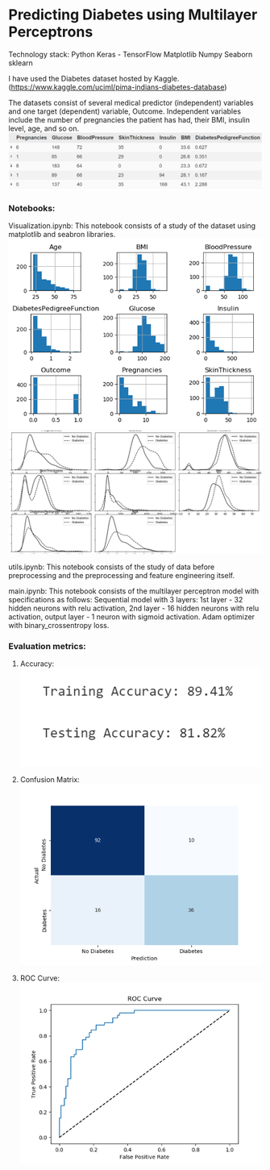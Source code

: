 # Predicting Diabetes using Multilayer Perceptrons

Technology stack:
Python
Keras - TensorFlow
Matplotlib
Numpy
Seaborn
sklearn

I have used the Diabetes dataset hosted by Kaggle. (https://www.kaggle.com/uciml/pima-indians-diabetes-database)

The datasets consist of several medical predictor (independent) variables and one target (dependent) variable, Outcome. Independent variables include the number of pregnancies the patient has had, their BMI, insulin level, age, and so on.
![Dataset](/images/Dataset_head.png)
### Notebooks:
Visualization.ipynb: This notebook consists of a study of the dataset using matplotlib and seabron libraries. <br>
![Histogram](/images/Histogram_data.png)
<br>
![Density graph](/images/Density_plot.png)

utils.ipynb: This notebook consists of the study of data before preprocessing and the preprocessing and feature engineering itself.

main.ipynb: This notebook consists of the multilayer perceptron model with specifications as follows:
Sequential model with 3 layers: 1st layer - 32 hidden neurons with relu activation, 2nd layer - 16 hidden neurons with relu activation, output layer - 1 neuron with sigmoid activation. Adam optimizer with binary_crossentropy loss.

### Evaluation metrics:
1. Accuracy:<br>
![Accuracy](/images/Accuracy.PNG)

2. Confusion Matrix:<br>
![Confusion Matrix](/images/Confusion_Matrix.png)

3. ROC Curve:<br>
![ROC Curve](/images/ROC_curve.png)
